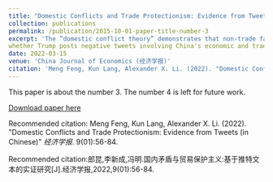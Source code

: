 ```yaml
---
title: "Domestic Conflicts and Trade Protectionism: Evidence from Tweets (in Chinese)"
collection: publications
permalink: /publication/2015-10-01-paper-title-number-3
excerpt: 'The “domestic conflict theory” demonstrates that non-trade factors may lead to trade protectionism，especially when faced with domestic governance crisis，politicians are more inclined to adopt trade protection policies in order to divert domestic conflicts and win voters' support. After analyzing 31166 Trump's tweets，this study provides empirical evidence for how non-trade factors attribute to the China-US trade war. This study finds that non-trade factors that reflect the domestic conflicts in the United States，such as Trump's disapproval rating and VIX index，have a significant impact on
whether Trump posts negative tweets involving China's economic and trade issues．On the contrary，those trade-related factors' effect is not significant. After the signing of the phase one trade deal，the mechanism between domestic conflict and Trump's trade protectionism has not fundamentally changed． This study also shows that tweeting against China can win public support and attention．This study contributes to the literature by providing empirical evidence for how domestic conflict factors contribute to trade protectionism． It also provides us with fresh insights into the causes of China-US trade war． One implication is that given that the US is unlikely to sort out its domestic governance problems in the near future，China will most likely face continued protectionist pressure from the US.'
date: 2022-03-15
venue: 'China Journal of Economics (经济学报)'
citation: 'Meng Feng, Kun Lang, Alexander X. Li. (2022). "Domestic Conflicts and Trade Protectionism: Evidence from Tweets (in Chinese)" <i>China Journal of Economics</i>. 9(01):56-84.'
---
```

This paper is about the number 3. The number 4 is left for future work. 

[Download paper here](http://academicpages.github.io/files/国内矛盾与贸易保护主义_基于推特文本的实证研究_郎昆.pdf)

Recommended citation: Meng Feng, Kun Lang, Alexander X. Li. (2022). "Domestic Conflicts and Trade Protectionism: Evidence from Tweets (in Chinese)" <i>经济学报</i>. 9(01):56-84.

Recommended citation:郎昆,李新成,冯明.国内矛盾与贸易保护主义:基于推特文本的实证研究[J].经济学报,2022,9(01):56-84.
